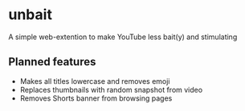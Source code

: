 # unbait
A simple web-extention to make YouTube less bait(y) and stimulating

## Planned features
 - Makes all titles lowercase and removes emoji
 - Replaces thumbnails with random snapshot from video
 - Removes Shorts banner from browsing pages
